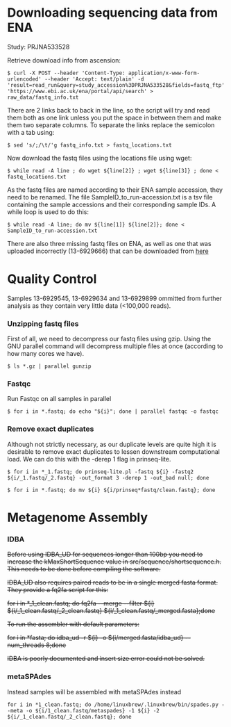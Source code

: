 # Downloading sequencing data from ENA
Study: PRJNA533528

Retrieve download info from ascension:
```
$ curl -X POST --header 'Content-Type: application/x-www-form-urlencoded' --header 'Accept: text/plain' -d 'result=read_run&query=study_accession%3DPRJNA533528&fields=fastq_ftp' 'https://www.ebi.ac.uk/ena/portal/api/search' > raw_data/fastq_info.txt
```

There are 2 links back to back in the line, so the script will try and read them both as one link unless you put the space in between them and make them two separate columns. To separate the links replace the semicolon with a tab using:
```
$ sed 's/;/\t/'g fastq_info.txt > fastq_locations.txt
```

Now download the fastq files using the locations file using wget:
```
$ while read -A line ; do wget ${line[2]} ; wget ${line[3]} ; done < fastq_locations.txt
```

As the fastq files are named according to their ENA sample accession, they need to be renamed. The file SampleID_to_run-accession.txt is a tsv file containing the sample accessions and their corresponding sample IDs. A while loop is used to do this:
```
$ while read -A line; do mv ${line[1]} ${line[2]}; done < SampleID_to_run-accession.txt
``` 

There are also three missing fastq files on ENA, as well as one that was uploaded incorrectly (13-6929666) that can be downloaded from [here](https://www.dropbox.com/sh/tzgwrdf571k3p5s/AADxy8aVGLEF_ZavbUiW9SCya?dl=0)
 
# Quality Control
Samples 13-6929545, 13-6929634 and 13-6929899 ommitted from further analysis as they contain very little data (<100,000 reads). 
### Unzipping fastq files
First of all, we need to decompress our fastq files using gzip. Using the GNU parallel command will decompress multiple files at once (according to how many cores we have).
```
$ ls *.gz | parallel gunzip
``` 

### Fastqc
Run Fastqc on all samples in parallel
```
$ for i in *.fastq; do echo "${i}"; done | parallel fastqc -o fastqc
```

### Remove exact duplicates
Although not strictly necessary, as our duplicate levels are quite high it is desirable to remove exact duplicates to lessen downstream computational load. We can do this with the -derep 1 flag in prinseq-lite.

```
$ for i in *_1.fastq; do prinseq-lite.pl -fastq ${i} -fastq2 ${i/_1.fastq/_2.fastq} -out_format 3 -derep 1 -out_bad null; done
```

```
$ for i in *.fastq; do mv ${i} ${i/prinseq*fastq/clean.fastq}; done
```

# Metagenome Assembly
### IDBA
~~Before using IDBA_UD for sequences longer than 100bp you need to increase the kMaxShortSequence value in src/sequence/shortsequence.h. This needs to be done before compiling the software.~~

~~IDBA_UD also requires paired reads to be in a single merged fasta format. They provide a fq2fa script for this:~~

~~for i in *_1_clean.fastq; do fq2fa --merge --filter ${i} ${i/_1_clean.fastq/_2_clean.fastq} ${i/_1_clean.fastq/_merged.fasta};done~~  

~~To run the assembler with default parameters:~~

~~for  i in *fasta; do idba_ud -r ${i} -o ${i/merged.fasta/idba_ud} --num_threads 8;done~~


~~IDBA is poorly documented and insert size error could not be solved.~~

### metaSPAdes
Instead samples will be assembled with metaSPAdes instead

```
for i in *1_clean.fastq; do /home/linuxbrew/.linuxbrew/bin/spades.py --meta -o ${i/1_clean.fastq/metaspades} -1 ${i} -2 ${i/_1_clean.fastq/_2_clean.fastq}; done
```  
